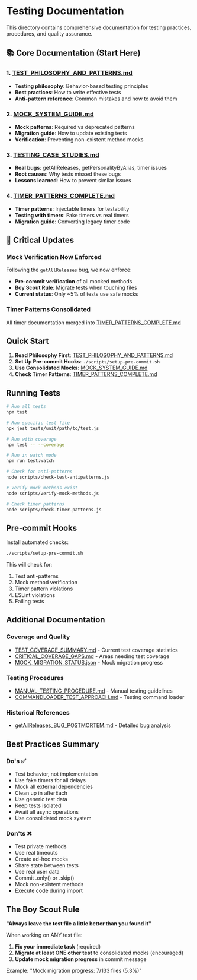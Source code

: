 # Testing Documentation

This directory contains comprehensive documentation for testing practices, procedures, and quality assurance.

## 📚 Core Documentation (Start Here)

### 1. [TEST_PHILOSOPHY_AND_PATTERNS.md](TEST_PHILOSOPHY_AND_PATTERNS.md)
- **Testing philosophy**: Behavior-based testing principles
- **Best practices**: How to write effective tests
- **Anti-pattern reference**: Common mistakes and how to avoid them

### 2. [MOCK_SYSTEM_GUIDE.md](MOCK_SYSTEM_GUIDE.md)
- **Mock patterns**: Required vs deprecated patterns
- **Migration guide**: How to update existing tests
- **Verification**: Preventing non-existent method mocks

### 3. [TESTING_CASE_STUDIES.md](TESTING_CASE_STUDIES.md)
- **Real bugs**: getAllReleases, getPersonalityByAlias, timer issues
- **Root causes**: Why tests missed these bugs
- **Lessons learned**: How to prevent similar issues

### 4. [TIMER_PATTERNS_COMPLETE.md](TIMER_PATTERNS_COMPLETE.md)
- **Timer patterns**: Injectable timers for testability
- **Testing with timers**: Fake timers vs real timers
- **Migration guide**: Converting legacy timer code

## 🚨 Critical Updates

### Mock Verification Now Enforced
Following the `getAllReleases` bug, we now enforce:
- **Pre-commit verification** of all mocked methods
- **Boy Scout Rule**: Migrate tests when touching files
- **Current status**: Only ~5% of tests use safe mocks

### Timer Patterns Consolidated
All timer documentation merged into [TIMER_PATTERNS_COMPLETE.md](TIMER_PATTERNS_COMPLETE.md)

## Quick Start

1. **Read Philosophy First**: [TEST_PHILOSOPHY_AND_PATTERNS.md](TEST_PHILOSOPHY_AND_PATTERNS.md)
2. **Set Up Pre-commit Hooks**: `./scripts/setup-pre-commit.sh`
3. **Use Consolidated Mocks**: [MOCK_SYSTEM_GUIDE.md](MOCK_SYSTEM_GUIDE.md)
4. **Check Timer Patterns**: [TIMER_PATTERNS_COMPLETE.md](TIMER_PATTERNS_COMPLETE.md)

## Running Tests

```bash
# Run all tests
npm test

# Run specific test file
npx jest tests/unit/path/to/test.js

# Run with coverage
npm test -- --coverage

# Run in watch mode
npm run test:watch

# Check for anti-patterns
node scripts/check-test-antipatterns.js

# Verify mock methods exist
node scripts/verify-mock-methods.js

# Check timer patterns
node scripts/check-timer-patterns.js
```

## Pre-commit Hooks

Install automated checks:
```bash
./scripts/setup-pre-commit.sh
```

This will check for:
1. Test anti-patterns
2. Mock method verification
3. Timer pattern violations
4. ESLint violations
5. Failing tests

## Additional Documentation

### Coverage and Quality
- [TEST_COVERAGE_SUMMARY.md](TEST_COVERAGE_SUMMARY.md) - Current test coverage statistics
- [CRITICAL_COVERAGE_GAPS.md](CRITICAL_COVERAGE_GAPS.md) - Areas needing test coverage
- [MOCK_MIGRATION_STATUS.json](MOCK_MIGRATION_STATUS.json) - Mock migration progress

### Testing Procedures
- [MANUAL_TESTING_PROCEDURE.md](MANUAL_TESTING_PROCEDURE.md) - Manual testing guidelines
- [COMMANDLOADER_TEST_APPROACH.md](COMMANDLOADER_TEST_APPROACH.md) - Testing command loader

### Historical References
- [getAllReleases_BUG_POSTMORTEM.md](getAllReleases_BUG_POSTMORTEM.md) - Detailed bug analysis

## Best Practices Summary

### Do's ✅
- Test behavior, not implementation
- Use fake timers for all delays
- Mock all external dependencies
- Clean up in afterEach
- Use generic test data
- Keep tests isolated
- Await all async operations
- Use consolidated mock system

### Don'ts ❌
- Test private methods
- Use real timeouts
- Create ad-hoc mocks
- Share state between tests
- Use real user data
- Commit .only() or .skip()
- Mock non-existent methods
- Execute code during import

## The Boy Scout Rule

**"Always leave the test file a little better than you found it"**

When working on ANY test file:
1. **Fix your immediate task** (required)
2. **Migrate at least ONE other test** to consolidated mocks (encouraged)
3. **Update mock migration progress** in commit message

Example: "Mock migration progress: 7/133 files (5.3%)"